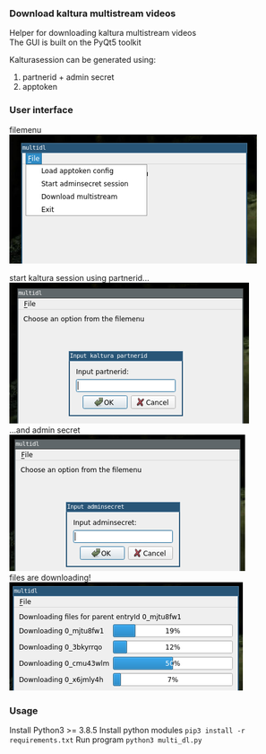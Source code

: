 ### Download kaltura multistream videos
Helper for downloading kaltura multistream videos  
The GUI is built on the PyQt5 toolkit  

Kalturasession can be generated using:
1. partnerid + admin secret
2. apptoken

### User interface
filemenu  
![alt text](https://raw.githubusercontent.com/SUNET/mediatjanster/master/Kaltura/multi_dl/images/multidl_filemenu.png)  

start kaltura session using partnerid...
![alt text](https://raw.githubusercontent.com/SUNET/mediatjanster/master/Kaltura/multi_dl/images/multidl_partnerid.png)  
...and admin secret  
![alt text](https://raw.githubusercontent.com/SUNET/mediatjanster/master/Kaltura/multi_dl/images/multidl_adminsecret.png)  
files are downloading!  
![alt text](https://raw.githubusercontent.com/SUNET/mediatjanster/master/Kaltura/multi_dl/images/multidl_download.png)  

### Usage
Install Python3 >= 3.8.5
Install python modules  `pip3 install -r requirements.txt`
Run program  `python3 multi_dl.py`